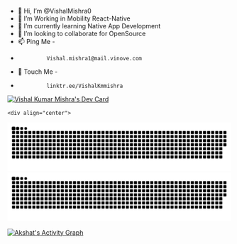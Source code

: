 - 👋 Hi, I’m @VishalMishra0
- 👀 I’m Working in Mobility React-Native
- 🌱 I’m currently learning Native App Development
- 💞️ I’m looking to collaborate for OpenSource
- 📫 Ping Me - 
-              Vishal.mishra1@mail.vinove.com
- 👀 Touch Me -
-              linktr.ee/VishalKmmishra

<a href="https://app.daily.dev/VishalMisra0"><img src="https://api.daily.dev/devcards/37fb2ff2a78949df81f4c818582e44fb.png?r=yvy" width="400" alt="Vishal Kumar Mishra's Dev Card"/></a>


    <div align="center">
 
 ![github contribution grid snake animation](https://raw.githubusercontent.com/AkshatRastogi-1nC0re/AkshatRastogi-1nC0re/output/github-contribution-grid-snake-sissa.svg#gh-dark-mode-only)
![github contribution grid snake animation](https://raw.githubusercontent.com/AkshatRastogi-1nC0re/AkshatRastogi-1nC0re/output/github-contribution-grid-snake-sissa-white.svg#gh-light-mode-only)
  
</div>


<a href="#"><img alt="Akshat's Activity Graph" src="https://camo.githubusercontent.com/f9f95448f38d8d64e336d721df1c5d18a0a11c545da8210bd435b5a687bc0898/68747470733a2f2f61637469766974792d67726170682e6865726f6b756170702e636f6d2f67726170683f757365726e616d653d416b73686174526173746f67692d316e4330726526637573746f6d5f7469746c653d416b73686174253230526173746f67692773253230436f6e747269627574696f6e25323047726170682662675f636f6c6f723d30443131313726636f6c6f723d356365316536266c696e653d46464646464626706f696e743d35636531653626686964655f626f726465723d74727565" data-canonical-src="https://activity-graph.herokuapp.com/graph?username=AkshatRastogi-1nC0re&amp;custom_title=Akshat%20Rastogi's%20Contribution%20Graph&amp;bg_color=0D1117&amp;color=5ce1e6&amp;line=FFFFFF&amp;point=5ce1e6&amp;hide_border=true" style="max-width: 100%;"></a>

